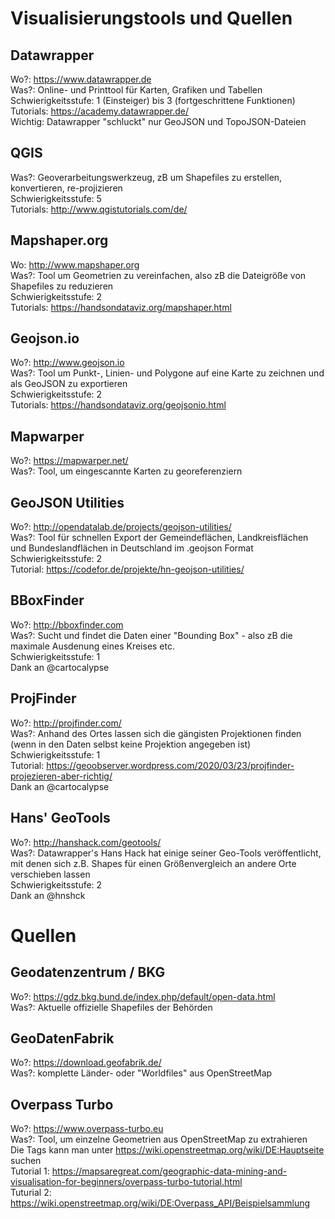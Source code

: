 # Visualisierungstools und Quellen

## Datawrapper 
Wo?: https://www.datawrapper.de<br>
Was?: Online- und Printtool für Karten, Grafiken und Tabellen<br>
Schwierigkeitsstufe: 1 (Einsteiger) bis 3 (fortgeschrittene Funktionen)<br>
Tutorials: https://academy.datawrapper.de/<br>
Wichtig: Datawrapper "schluckt" nur GeoJSON und TopoJSON-Dateien<br>

## QGIS
Was?: Geoverarbeitungswerkzeug, zB um Shapefiles zu erstellen, konvertieren, re-projizieren<br>
Schwierigkeitsstufe: 5<br>
Tutorials: http://www.qgistutorials.com/de/<br>

## Mapshaper.org
Wo: http://www.mapshaper.org<br>
Was?: Tool um Geometrien zu vereinfachen, also zB die Dateigröße von Shapefiles zu reduzieren<br>
Schwierigkeitsstufe: 2<br>
Tutorials: https://handsondataviz.org/mapshaper.html<br>

## Geojson.io
Wo?: http://www.geojson.io<br>
Was?: Tool um Punkt-, Linien- und Polygone auf eine Karte zu zeichnen und als GeoJSON zu exportieren<br>
Schwierigkeitsstufe: 2<br>
Tutorials: https://handsondataviz.org/geojsonio.html<br>

## Mapwarper
Wo?: https://mapwarper.net/<br>
Was?: Tool, um eingescannte Karten zu georeferenziern<br>

## GeoJSON Utilities
Wo?: http://opendatalab.de/projects/geojson-utilities/<br>
Was?: Tool für schnellen Export der Gemeindeflächen, Landkreisflächen und Bundeslandflächen in Deutschland im .geojson Format<br>
Schwierigkeitsstufe: 2<br>
Tutorial: https://codefor.de/projekte/hn-geojson-utilities/<br>

## BBoxFinder
Wo?: http://bboxfinder.com<br>
Was?: Sucht und findet die Daten einer "Bounding Box" - also zB die maximale Ausdenung eines Kreises etc.<br>
Schwierigkeitsstufe: 1<br>
Dank an @cartocalypse

## ProjFinder
Wo?: http://projfinder.com/<br>
Was?: Anhand des Ortes lassen sich die gängisten Projektionen finden (wenn in den Daten selbst keine Projektion angegeben ist)<br>
Schwierigkeitsstufe: 1<br>
Tutorial: https://geoobserver.wordpress.com/2020/03/23/projfinder-projezieren-aber-richtig/<br>
Dank an @cartocalypse

## Hans' GeoTools
Wo?: http://hanshack.com/geotools/<br>
Was?: Datawrapper's Hans Hack hat einige seiner Geo-Tools veröffentlicht, mit denen sich z.B. Shapes für einen Größenvergleich an andere Orte verschieben lassen<br>
Schwierigkeitsstufe: 2<br>
Dank an @hnshck

# Quellen

## Geodatenzentrum / BKG
Wo?: https://gdz.bkg.bund.de/index.php/default/open-data.html<br>
Was?: Aktuelle offizielle Shapefiles der Behörden<br>

## GeoDatenFabrik
Wo?: https://download.geofabrik.de/<br>
Was?: komplette Länder- oder "Worldfiles" aus OpenStreetMap<br>

## Overpass Turbo
Wo?: https://www.overpass-turbo.eu<br>
Was?: Tool, um einzelne Geometrien aus OpenStreetMap zu extrahieren<br>
Die Tags kann man unter https://wiki.openstreetmap.org/wiki/DE:Hauptseite suchen<br>
Tutorial 1: https://mapsaregreat.com/geographic-data-mining-and-visualisation-for-beginners/overpass-turbo-tutorial.html<br>
Tuturial 2: https://wiki.openstreetmap.org/wiki/DE:Overpass_API/Beispielsammlung<br>
